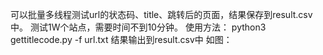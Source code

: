 可以批量多线程测试url的状态码、title、跳转后的页面，结果保存到result.csv中。
测试1W个站点，需要时间不到10分钟。
使用方法：
python3 gettitlecode.py -f url.txt
结果输出到result.csv中
如图：


